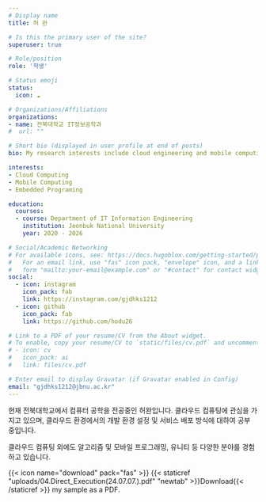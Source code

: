 ```yaml
---
# Display name
title: 허 완

# Is this the primary user of the site?
superuser: true

# Role/position
role: '학생'

# Status emoji
status:
  icon: ☁️

# Organizations/Affiliations
organizations:
- name: 전북대학교 IT정보공학과
#  url: ""

# Short bio (displayed in user profile at end of posts)
bio: My research interests include cloud engineering and mobile computing.

interests:
- Cloud Computing
- Mobile Computing
- Embedded Programing

education:
  courses:
  - course: Department of IT Information Engineering
    institution: Jeonbuk National University
    year: 2020 - 2026

# Social/Academic Networking
# For available icons, see: https://docs.hugoblox.com/getting-started/page-builder/#icons
#   For an email link, use "fas" icon pack, "envelope" icon, and a link in the
#   form "mailto:your-email@example.com" or "#contact" for contact widget.
social:
  - icon: instagram
    icon_pack: fab
    link: https://instagram.com/gjdhks1212
  - icon: github
    icon_pack: fab
    link: https://github.com/hodu26

# Link to a PDF of your resume/CV from the About widget.
# To enable, copy your resume/CV to `static/files/cv.pdf` and uncomment the lines below.
# - icon: cv
#   icon_pack: ai
#   link: files/cv.pdf

# Enter email to display Gravatar (if Gravatar enabled in Config)
email: "gjdhks1212@jbnu.ac.kr"
---
```


현재 전북대학교에서 컴퓨터 공학을 전공중인 허완입니다.
클라우드 컴퓨팅에 관심을 가지고 있으며, 클라우드 환경에서의 개발 환경 설정 및 서비스 배포 방식에 대하여 공부 중입니다.

클라우드 컴퓨팅 외에도 알고리즘 및 모바일 프로그래밍, 유니티 등 다양한 분야를 경험하고 있습니다.

{{< icon name="download" pack="fas" >}} {{< staticref "uploads/04.Direct_Execution(24.07.07.).pdf" "newtab" >}}Download{{< /staticref >}} my sample as a PDF.
